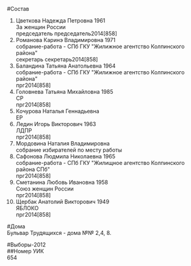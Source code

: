 #Состав  
1. Цветкова Надежда Петровна 1961  
    За женщин России  
    председатель председатель2014[858]  
2. Романова Каринэ Владимировна 1971  
    собрание-работа - СПб ГКУ "Жилижное агентство Колпинского района"  
    секретарь секретарь2014[858]  
3. Баландина Татьяна Анатольевна 1964  
    собрание-работа - СПб ГКУ "Жилижное агентство Колпинского района"  
    прг2014[858]  
4. Головнева Татьяна Михайловна 1985  
    СР  
    прг2014[858]  
5. Кочурова Наталья Геннадьевна  
    ЕР  
6. Ледин Игорь Викторович 1963  
    ЛДПР  
    прг2014[858]  
7. Мордовина Наталия Владимировна  
    собрание избирателей по месту работы  
8. Сафонова Людмила Николаевна 1965  
    собрание-работа - СПб ГКУ "Жилищное агентство Колпинского района СПб"  
    прг2014[858]  
9. Сметанина Любовь Ивановна 1958  
    Союз женщин России  
    прг2014[858]  
10. Щербак Анатолий Викторович 1949  
    ЯБЛОКО  
    прг2014[858]  
  
#Дома  
Бульвар Трудящихся - дома №№ 2,4, 8.  
  
#Выборы-2012  
##Номер УИК  
654  
